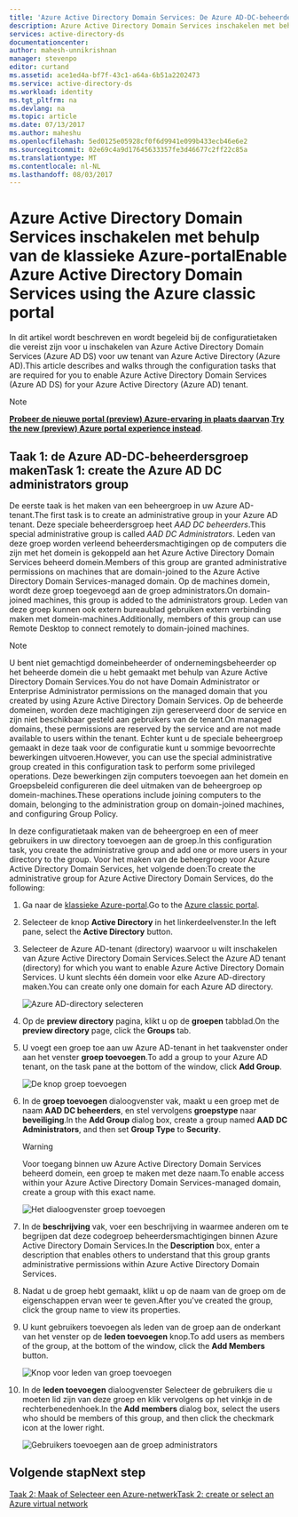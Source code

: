 ```yaml
---
title: 'Azure Active Directory Domain Services: De Azure AD-DC-beheerdersgroep maken | Microsoft Docs'
description: Azure Active Directory Domain Services inschakelen met behulp van de klassieke Azure-portal
services: active-directory-ds
documentationcenter: 
author: mahesh-unnikrishnan
manager: stevenpo
editor: curtand
ms.assetid: ace1ed4a-bf7f-43c1-a64a-6b51a2202473
ms.service: active-directory-ds
ms.workload: identity
ms.tgt_pltfrm: na
ms.devlang: na
ms.topic: article
ms.date: 07/13/2017
ms.author: maheshu
ms.openlocfilehash: 5ed0125e05928cf0f6d9941e099b433ecb46e6e2
ms.sourcegitcommit: 02e69c4a9d17645633357fe3d46677c2ff22c85a
ms.translationtype: MT
ms.contentlocale: nl-NL
ms.lasthandoff: 08/03/2017
---
```

# <a name="enable-azure-active-directory-domain-services-using-the-azure-classic-portal"></a><span data-ttu-id="7373e-103">Azure Active Directory Domain Services inschakelen met behulp van de klassieke Azure-portal</span><span class="sxs-lookup"><span data-stu-id="7373e-103">Enable Azure Active Directory Domain Services using the Azure classic portal</span></span>
<span data-ttu-id="7373e-104">In dit artikel wordt beschreven en wordt begeleid bij de configuratietaken die vereist zijn voor u inschakelen van Azure Active Directory Domain Services (Azure AD DS) voor uw tenant van Azure Active Directory (Azure AD).</span><span class="sxs-lookup"><span data-stu-id="7373e-104">This article describes and walks through the configuration tasks that are required for you to enable Azure Active Directory Domain Services (Azure AD DS) for your Azure Active Directory (Azure AD) tenant.</span></span>

> [!NOTE]
> <span data-ttu-id="7373e-105">[**Probeer de nieuwe portal (preview) Azure-ervaring in plaats daarvan**](active-directory-ds-getting-started.md).</span><span class="sxs-lookup"><span data-stu-id="7373e-105">[**Try the new (preview) Azure portal experience instead**](active-directory-ds-getting-started.md).</span></span> 
>

## <a name="task-1-create-the-azure-ad-dc-administrators-group"></a><span data-ttu-id="7373e-106">Taak 1: de Azure AD-DC-beheerdersgroep maken</span><span class="sxs-lookup"><span data-stu-id="7373e-106">Task 1: create the Azure AD DC administrators group</span></span>
<span data-ttu-id="7373e-107">De eerste taak is het maken van een beheergroep in uw Azure AD-tenant.</span><span class="sxs-lookup"><span data-stu-id="7373e-107">The first task is to create an administrative group in your Azure AD tenant.</span></span> <span data-ttu-id="7373e-108">Deze speciale beheerdersgroep heet *AAD DC beheerders*.</span><span class="sxs-lookup"><span data-stu-id="7373e-108">This special administrative group is called *AAD DC Administrators*.</span></span> <span data-ttu-id="7373e-109">Leden van deze groep worden verleend beheerdersmachtigingen op de computers die zijn met het domein is gekoppeld aan het Azure Active Directory Domain Services beheerd domein.</span><span class="sxs-lookup"><span data-stu-id="7373e-109">Members of this group are granted administrative permissions on machines that are domain-joined to the Azure Active Directory Domain Services-managed domain.</span></span> <span data-ttu-id="7373e-110">Op de machines domein, wordt deze groep toegevoegd aan de groep administrators.</span><span class="sxs-lookup"><span data-stu-id="7373e-110">On domain-joined machines, this group is added to the administrators group.</span></span> <span data-ttu-id="7373e-111">Leden van deze groep kunnen ook extern bureaublad gebruiken extern verbinding maken met domein-machines.</span><span class="sxs-lookup"><span data-stu-id="7373e-111">Additionally, members of this group can use Remote Desktop to connect remotely to domain-joined machines.</span></span>  

> [!NOTE]
> <span data-ttu-id="7373e-112">U bent niet gemachtigd domeinbeheerder of ondernemingsbeheerder op het beheerde domein die u hebt gemaakt met behulp van Azure Active Directory Domain Services.</span><span class="sxs-lookup"><span data-stu-id="7373e-112">You do not have Domain Administrator or Enterprise Administrator permissions on the managed domain that you created by using Azure Active Directory Domain Services.</span></span> <span data-ttu-id="7373e-113">Op de beheerde domeinen, worden deze machtigingen zijn gereserveerd door de service en zijn niet beschikbaar gesteld aan gebruikers van de tenant.</span><span class="sxs-lookup"><span data-stu-id="7373e-113">On managed domains, these permissions are reserved by the service and are not made available to users within the tenant.</span></span> <span data-ttu-id="7373e-114">Echter kunt u de speciale beheergroep gemaakt in deze taak voor de configuratie kunt u sommige bevoorrechte bewerkingen uitvoeren.</span><span class="sxs-lookup"><span data-stu-id="7373e-114">However, you can use the special administrative group created in this configuration task to perform some privileged operations.</span></span> <span data-ttu-id="7373e-115">Deze bewerkingen zijn computers toevoegen aan het domein en Groepsbeleid configureren die deel uitmaken van de beheergroep op domein-machines.</span><span class="sxs-lookup"><span data-stu-id="7373e-115">These operations include joining computers to the domain, belonging to the administration group on domain-joined machines, and configuring Group Policy.</span></span>
>

<span data-ttu-id="7373e-116">In deze configuratietaak maken van de beheergroep en een of meer gebruikers in uw directory toevoegen aan de groep.</span><span class="sxs-lookup"><span data-stu-id="7373e-116">In this configuration task, you create the administrative group and add one or more users in your directory to the group.</span></span> <span data-ttu-id="7373e-117">Voor het maken van de beheergroep voor Azure Active Directory Domain Services, het volgende doen:</span><span class="sxs-lookup"><span data-stu-id="7373e-117">To create the administrative group for Azure Active Directory Domain Services, do the following:</span></span>

1. <span data-ttu-id="7373e-118">Ga naar de [klassieke Azure-portal](https://manage.windowsazure.com).</span><span class="sxs-lookup"><span data-stu-id="7373e-118">Go to the [Azure classic portal](https://manage.windowsazure.com).</span></span>
2. <span data-ttu-id="7373e-119">Selecteer de knop **Active Directory** in het linkerdeelvenster.</span><span class="sxs-lookup"><span data-stu-id="7373e-119">In the left pane, select the **Active Directory** button.</span></span>
3. <span data-ttu-id="7373e-120">Selecteer de Azure AD-tenant (directory) waarvoor u wilt inschakelen van Azure Active Directory Domain Services.</span><span class="sxs-lookup"><span data-stu-id="7373e-120">Select the Azure AD tenant (directory) for which you want to enable Azure Active Directory Domain Services.</span></span> <span data-ttu-id="7373e-121">U kunt slechts één domein voor elke Azure AD-directory maken.</span><span class="sxs-lookup"><span data-stu-id="7373e-121">You can create only one domain for each Azure AD directory.</span></span>

    ![Azure AD-directory selecteren](./media/active-directory-domain-services-getting-started/select-aad-directory.png)
4. <span data-ttu-id="7373e-123">Op de **preview directory** pagina, klikt u op de **groepen** tabblad.</span><span class="sxs-lookup"><span data-stu-id="7373e-123">On the **preview directory** page, click the **Groups** tab.</span></span>
5. <span data-ttu-id="7373e-124">U voegt een groep toe aan uw Azure AD-tenant in het taakvenster onder aan het venster **groep toevoegen**.</span><span class="sxs-lookup"><span data-stu-id="7373e-124">To add a group to your Azure AD tenant, on the task pane at the bottom of the window, click **Add Group**.</span></span>

    ![De knop groep toevoegen](./media/active-directory-domain-services-getting-started/add-group-button.png)
6. <span data-ttu-id="7373e-126">In de **groep toevoegen** dialoogvenster vak, maakt u een groep met de naam **AAD DC beheerders**, en stel vervolgens **groepstype** naar **beveiliging**.</span><span class="sxs-lookup"><span data-stu-id="7373e-126">In the **Add Group** dialog box, create a group named **AAD DC Administrators**, and then set **Group Type** to **Security**.</span></span>

   > [!WARNING]
   > <span data-ttu-id="7373e-127">Voor toegang binnen uw Azure Active Directory Domain Services beheerd domein, een groep te maken met deze naam.</span><span class="sxs-lookup"><span data-stu-id="7373e-127">To enable access within your Azure Active Directory Domain Services-managed domain, create a group with this exact name.</span></span>
   >
   >

    ![Het dialoogvenster groep toevoegen](./media/active-directory-domain-services-getting-started/create-admin-group.png)
7. <span data-ttu-id="7373e-129">In de **beschrijving** vak, voer een beschrijving in waarmee anderen om te begrijpen dat deze codegroep beheerdersmachtigingen binnen Azure Active Directory Domain Services.</span><span class="sxs-lookup"><span data-stu-id="7373e-129">In the **Description** box, enter a description that enables others to understand that this group grants administrative permissions within Azure Active Directory Domain Services.</span></span>
8. <span data-ttu-id="7373e-130">Nadat u de groep hebt gemaakt, klikt u op de naam van de groep om de eigenschappen ervan weer te geven.</span><span class="sxs-lookup"><span data-stu-id="7373e-130">After you've created the group, click the group name to view its properties.</span></span>
9. <span data-ttu-id="7373e-131">U kunt gebruikers toevoegen als leden van de groep aan de onderkant van het venster op de **leden toevoegen** knop.</span><span class="sxs-lookup"><span data-stu-id="7373e-131">To add users as members of the group, at the bottom of the window, click the **Add Members** button.</span></span>

    ![Knop voor leden van groep toevoegen](./media/active-directory-domain-services-getting-started/add-group-members-button.png)
10. <span data-ttu-id="7373e-133">In de **leden toevoegen** dialoogvenster Selecteer de gebruikers die u moeten lid zijn van deze groep en klik vervolgens op het vinkje in de rechterbenedenhoek.</span><span class="sxs-lookup"><span data-stu-id="7373e-133">In the **Add members** dialog box, select the users who should be members of this group, and then click the checkmark icon at the lower right.</span></span>

    ![Gebruikers toevoegen aan de groep administrators](./media/active-directory-domain-services-getting-started/add-group-members.png)


## <a name="next-step"></a><span data-ttu-id="7373e-135">Volgende stap</span><span class="sxs-lookup"><span data-stu-id="7373e-135">Next step</span></span>
[<span data-ttu-id="7373e-136">Taak 2: Maak of Selecteer een Azure-netwerk</span><span class="sxs-lookup"><span data-stu-id="7373e-136">Task 2: create or select an Azure virtual network</span></span>](active-directory-ds-getting-started-vnet.md)
